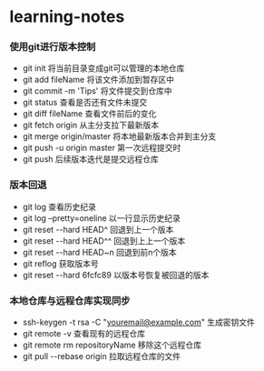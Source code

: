 # learning-notes
### 使用git进行版本控制

- git init                     将当前目录变成git可以管理的本地仓库
- git add fileName             将该文件添加到暂存区中
- git commit -m 'Tips'         将文件提交到仓库中
- git status                   查看是否还有文件未提交
- git diff fileName            查看文件前后的变化
- git fetch origin             从主分支拉下最新版本
- git merge origin/master      将本地最新版本合并到主分支
- git push -u origin master    第一次远程提交时
- git push                     后续版本迭代是提交远程仓库
### 版本回退

- git log                      查看历史纪录
- git log –pretty=oneline      以一行显示历史纪录
- git reset  --hard HEAD^      回退到上一个版本
- git reset  --hard HEAD^^     回退到上上一个版本
- git reset  --hard HEAD~n     回退到前n个版本
- git reflog                   获取版本号
- git reset  --hard 6fcfc89    以版本号恢复被回退的版本
### 本地仓库与远程仓库实现同步

- ssh-keygen -t rsa -C "youremail@example.com"    生成密钥文件
- git remote -v                                   查看现有的远程仓库
- git remote rm repositoryName                    移除这个远程仓库
- git pull --rebase origin                        拉取远程仓库的文件

